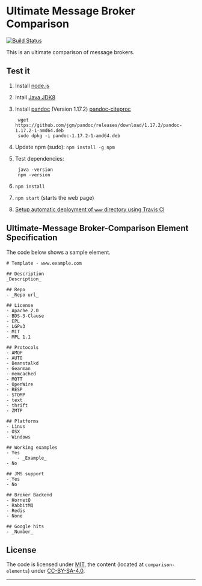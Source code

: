 # Ultimate Message Broker Comparison

[![Build Status](https://travis-ci.org/ultimate-comparisons/ultimate-message-broker-comparisons.svg?branch=master)](https://travis-ci.org/ultimate-comparisons/ultimate-message-broker-comparison)

This is an ultimate comparison of message brokers.

## Test it
1. Install [node.js](https://nodejs.org/en/)
2. Intall [Java JDK8](http://www.oracle.com/technetwork/java/javase/downloads/jdk8-downloads-2133151.html)
3. Install [pandoc](http://pandoc.org/installing.html) (Version 1.17.2) [pandoc-citeproc](https://hackage.haskell.org/package/pandoc-citeproc)
        
        wget https://github.com/jgm/pandoc/releases/download/1.17.2/pandoc-1.17.2-1-amd64.deb
        sudo dpkg -i pandoc-1.17.2-1-amd64.deb
        
4. Update npm (sudo): `npm install -g npm`
5. Test dependencies:

        java -version
        npm -version

6. `npm install`
7. `npm start` (starts the web page)
8. [Setup automatic deployment of `www` directory using Travis CI](https://github.com/ultimate-comparisons/ultimate-comparison-BASE/wiki/Build-and-deploy-project-with-Travis-CI)


## Ultimate-Message Broker-Comparison Element Specification
The code below shows a sample element.

    # Template - www.example.com

    ## Description
    _Description_

    ## Repo
    - _Repo url_

    ## License
    - Apache 2.0
    - BDS-3-Clause
    - EPL
    - LGPv3
    - MIT
    - MPL 1.1

    ## Protocols
    - AMQP
    - AUTO
    - Beanstalkd
    - Gearman
    - memcached
    - MQTT
    - OpenWire
    - RESP
    - STOMP
    - text
    - thrift
    - ZMTP

    ## Platforms
    - Linus
    - OSX
    - Windows

    ## Working examples
    - Yes
        - _Example_
    - No

    ## JMS support
    - Yes
    - No

    ## Broker Backend
    - HornetQ
    - RabbitMQ
    - Redis
    - None
     
    ## Google hits
    - _Number_

## License

The code is licensed under [MIT], the content (located at `comparison-elements`) under [CC-BY-SA-4.0].

  [MIT]: https://opensource.org/licenses/MIT
  [CC-BY-SA-4.0]: http://creativecommons.org/licenses/by-sa/4.0/

<hr />
